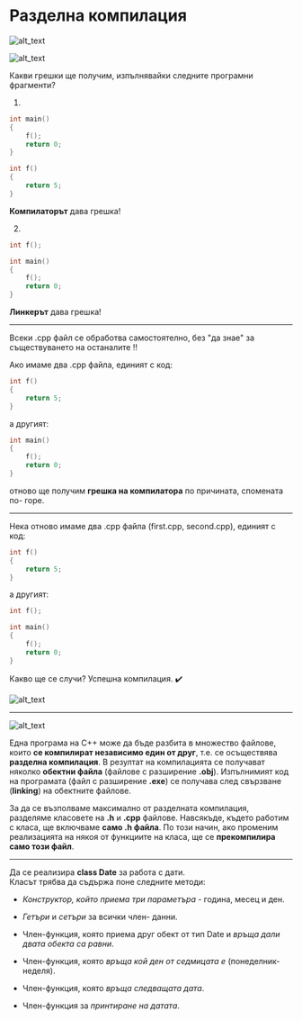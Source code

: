 # Разделна компилация

![alt_text](https://i.ibb.co/KsfDr85/h-cpp.png)

![alt_text](https://i.ibb.co/fD6XLJM/Compilation.png)

Какви грешки ще получим, изпълнявайки следните програмни фрагменти?  

1. 
```c++
int main()
{
	f();
	return 0;
}

int f()
{
	return 5;
}
```
**Компилаторът** дава грешка!  

2. 
```c++
int f();

int main()
{
	f();
	return 0;
}
```
**Линкерът** дава грешка!  

---

Всеки .cpp файл се обработва самостоятелно, без "да знае" за съществуването на останалите :bangbang:  

Ако имаме два .cpp файла, единият с код:
```c++
int f()
{
	return 5;
}
```
а другият:
```c++
int main()
{
	f();
	return 0;
}
```
отново ще получим **грешка на компилатора** по причината, спомената по- горе.  

---
Нека отново имаме два .cpp файла (first.cpp, second.cpp), единият с код:
```c++
int f()
{
	return 5;
}
```
а другият:
```c++
int f();

int main()
{
	f();
	return 0;
}
```
Какво ще се случи? Успешна компилация. :heavy_check_mark:

![alt_text](https://i.ibb.co/Gcywtts/Linking.png)

---

![alt_text](https://i.ibb.co/7kxRV1K/Compilation-2.png)

Една програма на С++ може да бъде разбита в множество файлове, които **се компилират независимо един от друг**, т.е. се осъществява **разделна компилация**. В резултат на компилацията се получават няколко **обектни файла** (файлове с разширение **.obj**). Изпълнимият код на програмата (файл с разширение **.ехе**) се получава след свързване (**linking**) на обектните файлове.  

За да се възполваме максимално от разделната компилация, разделяме класовете на **.h** и **.cpp** файлове. Навсякъде, където работим с класа, ще включваме **само .h файла**. По този начин, ако променим реализацията на някоя от функциите на класа, ще се  **прекомпилира само този файл**.  

---

Да се реализира **class Date** за работа с дати.  
Класът трябва да съдържа поне следните методи:

- *Конструктор, който приема три параметъра* - година, месец и ден.

- *Гетъри* и *сетъри* за всички член- данни.  

- Член-функция, която приема друг обект от тип Date и *връща дали двата обекта са равни*.

- Член-функция, която *връща кой ден от седмицата е* (понеделник-неделя).

- Член-функция, която *връща следващата дата*.

- Член-функция за *принтиране на датата*.
